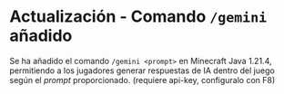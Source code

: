 # Actualización - Comando `/gemini` añadido  

Se ha añadido el comando `/gemini <prompt>` en Minecraft Java 1.21.4, permitiendo a los jugadores generar respuestas de IA dentro del juego según el *prompt* proporcionado.  (requiere api-key, configuralo con F8)